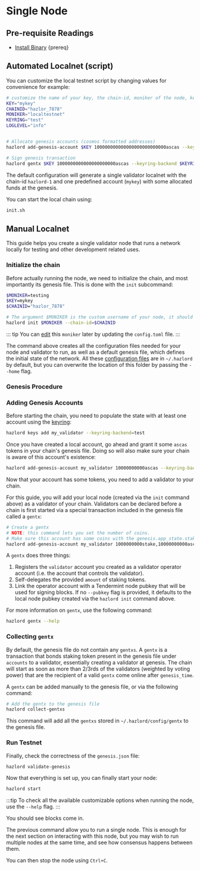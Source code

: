 <!--
order: 1
-->

# Single Node

## Pre-requisite Readings

- [Install Binary](./../../quickstart/installation)  {prereq}

## Automated Localnet (script)

You can customize the local testnet script by changing values for convenience for example:

```bash
# customize the name of your key, the chain-id, moniker of the node, keyring backend, and log level
KEY="mykey"
CHAINID="hazlor_7878"
MONIKER="localtestnet"
KEYRING="test"
LOGLEVEL="info"


# Allocate genesis accounts (cosmos formatted addresses)
hazlord add-genesis-account $KEY 100000000000000000000000000ascas --keyring-backend $KEYRING

# Sign genesis transaction
hazlord gentx $KEY 1000000000000000000000ascas --keyring-backend $KEYRING --chain-id $CHAINID
```

The default configuration will generate a single validator localnet with the chain-id
`hazlord-1` and one predefined account (`mykey`) with some allocated funds at the genesis.

You can start the local chain using:

```bash
init.sh
```

## Manual Localnet

This guide helps you create a single validator node that runs a network locally for testing and other development related uses.

### Initialize the chain

Before actually running the node, we need to initialize the chain, and most importantly its genesis file. This is done with the `init` subcommand:

```bash
$MONIKER=testing
$KEY=mykey
$CHAINID="hazlor_7878"

# The argument $MONIKER is the custom username of your node, it should be human-readable.
hazlord init $MONIKER --chain-id=$CHAINID
```

::: tip
You can [edit](./../../quickstart/binary.md#configuring-the-node) this `moniker` later by updating the `config.toml` file.
:::

The command above creates all the configuration files needed for your node and validator to run, as well as a default genesis file, which defines the initial state of the network. All these [configuration files](./../../quickstart/binary.md#configuring-the-node) are in `~/.hazlord` by default, but you can overwrite the location of this folder by passing the `--home` flag.

### Genesis Procedure

### Adding Genesis Accounts

Before starting the chain, you need to populate the state with at least one account using the [keyring](./../keys-wallets/keyring.md#add-keys):

```bash
hazlord keys add my_validator --keyring-backend=test
```

Once you have created a local account, go ahead and grant it some `ascas` tokens in your chain's genesis file. Doing so will also make sure your chain is aware of this account's existence:

```bash
hazlord add-genesis-account my_validator 10000000000ascas --keyring-backend test
```

Now that your account has some tokens, you need to add a validator to your chain.

 For this guide, you will add your local node (created via the `init` command above) as a validator of your chain. Validators can be declared before a chain is first started via a special transaction included in the genesis file called a `gentx`:

```bash
# Create a gentx
# NOTE: this command lets you set the number of coins. 
# Make sure this account has some coins with the genesis.app_state.staking.params.bond_denom denom
hazlord add-genesis-account my_validator 1000000000stake,10000000000ascas
```

A `gentx` does three things:

1. Registers the `validator` account you created as a validator operator account (i.e. the account that controls the validator).
2. Self-delegates the provided `amount` of staking tokens.
3. Link the operator account with a Tendermint node pubkey that will be used for signing blocks. If no `--pubkey` flag is provided, it defaults to the local node pubkey created via the `hazlord init` command above.

For more information on `gentx`, use the following command:

```bash
hazlord gentx --help
```

### Collecting `gentx`

By default, the genesis file do not contain any `gentxs`. A `gentx` is a transaction that bonds
staking token present in the genesis file under `accounts` to a validator, essentially creating a
validator at genesis. The chain will start as soon as more than 2/3rds of the validators (weighted
by voting power) that are the recipient of a valid `gentx` come online after `genesis_time`.

A `gentx` can be added manually to the genesis file, or via the following command:

```bash
# Add the gentx to the genesis file
hazlord collect-gentxs
```

This command will add all the `gentxs` stored in `~/.hazlord/config/gentx` to the genesis file.

### Run Testnet

Finally, check the correctness of the `genesis.json` file:

```bash
hazlord validate-genesis
```

Now that everything is set up, you can finally start your node:

```bash
hazlord start
```

:::tip
To check all the available customizable options when running the node, use the `--help` flag.
:::

You should see blocks come in.

The previous command allow you to run a single node. This is enough for the next section on interacting with this node, but you may wish to run multiple nodes at the same time, and see how consensus happens between them.

You can then stop the node using `Ctrl+C`.
